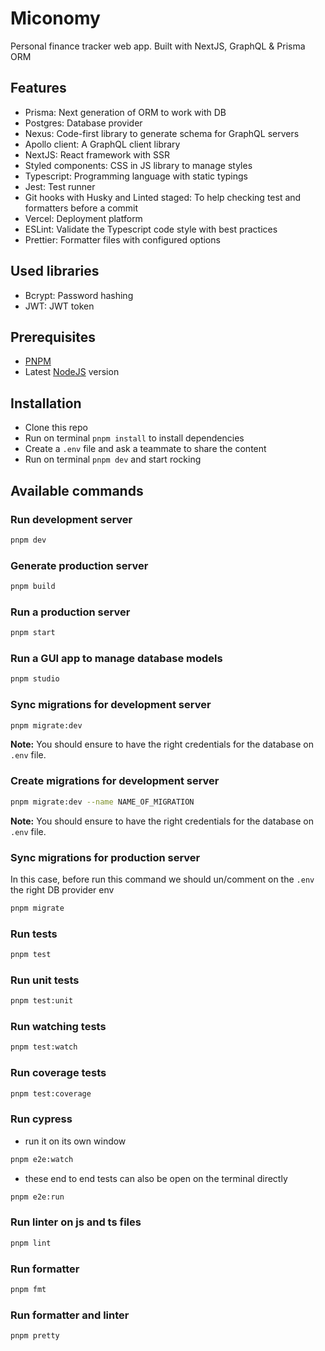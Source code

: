 # Miconomy

Personal finance tracker web app. Built with NextJS, GraphQL & Prisma ORM

## Features

- Prisma: Next generation of ORM to work with DB
- Postgres: Database provider
- Nexus: Code-first library to generate schema for GraphQL servers
- Apollo client: A GraphQL client library
- NextJS: React framework with SSR
- Styled components: CSS in JS library to manage styles
- Typescript: Programming language with static typings
- Jest: Test runner
- Git hooks with Husky and Linted staged: To help checking test and formatters before a commit
- Vercel: Deployment platform
- ESLint: Validate the Typescript code style with best practices
- Prettier: Formatter files with configured options

## Used libraries

- Bcrypt: Password hashing
- JWT: JWT token

## Prerequisites

- [PNPM](https://pnpm.io/)
- Latest [NodeJS](https://nodejs.org/en) version

## Installation

- Clone this repo
- Run on terminal `pnpm install` to install dependencies
- Create a `.env` file and ask a teammate to share the content
- Run on terminal `pnpm dev` and start rocking

## Available commands

### Run development server

```bash
pnpm dev
```

### Generate production server

```bash
pnpm build
```

### Run a production server

```bash
pnpm start
```

### Run a GUI app to manage database models

```bash
pnpm studio
```

### Sync migrations for development server

```bash
pnpm migrate:dev
```

**Note:** You should ensure to have the right credentials for the database on `.env` file.

### Create migrations for development server

```bash
pnpm migrate:dev --name NAME_OF_MIGRATION
```

**Note:** You should ensure to have the right credentials for the database on `.env` file.

### Sync migrations for production server

In this case, before run this command we should un/comment on the `.env` the right DB provider env

```bash
pnpm migrate
```

### Run tests

```bash
pnpm test
```

### Run unit tests

```bash
pnpm test:unit
```

### Run watching tests

```bash
pnpm test:watch
```

### Run coverage tests

```bash
pnpm test:coverage
```

### Run cypress

- run it on its own window

```bash
pnpm e2e:watch
```

- these end to end tests can also be open on the terminal directly

```bash
pnpm e2e:run
```

### Run linter on js and ts files

```bash
pnpm lint
```

### Run formatter

```bash
pnpm fmt
```

### Run formatter and linter

```bash
pnpm pretty
```
